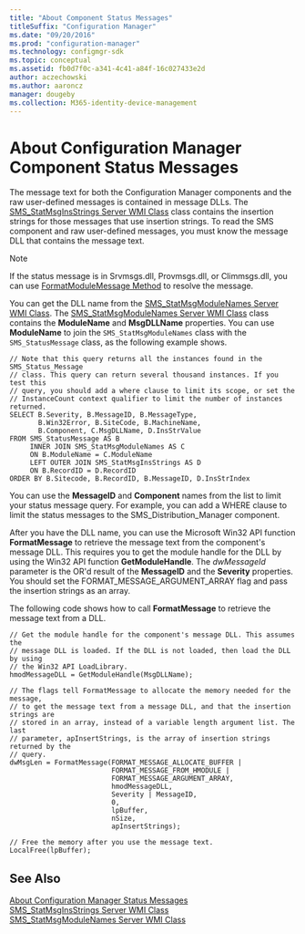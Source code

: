 ```yaml
---
title: "About Component Status Messages"
titleSuffix: "Configuration Manager"
ms.date: "09/20/2016"
ms.prod: "configuration-manager"
ms.technology: configmgr-sdk
ms.topic: conceptual
ms.assetid: fb0d7f0c-a341-4c41-a84f-16c027433e2d
author: aczechowski
ms.author: aaroncz
manager: dougeby
ms.collection: M365-identity-device-management
---
```

# About Configuration Manager Component Status Messages
The message text for both the Configuration Manager components and the raw user-defined messages is contained in message DLLs. The [SMS_StatMsgInsStrings Server WMI Class](../../../../develop/reference/core/servers/manage/sms_statmsginsstrings-server-wmi-class.md) class contains the insertion strings for those messages that use insertion strings. To read the SMS component and raw user-defined messages, you must know the message DLL that contains the message text.  

> [!NOTE]
>  If the status message is in Srvmsgs.dll, Provmsgs.dll, or Climmsgs.dll, you can use [FormatModuleMessage Method](../../../../develop/reference/core/servers/manage/formatmodulemessage-method.md) to resolve the message.  

 You can get the DLL name from the [SMS_StatMsgModuleNames Server WMI Class](../../../../develop/reference/core/servers/manage/sms_statmsgmodulenames-server-wmi-class.md). The [SMS_StatMsgModuleNames Server WMI Class](../../../../develop/reference/core/servers/manage/sms_statmsgmodulenames-server-wmi-class.md) class contains the **ModuleName** and **MsgDLLName** properties. You can use **ModuleName** to join the `SMS_StatMsgModuleNames` class with the `SMS_StatusMessage` class, as the following example shows.  

```  
// Note that this query returns all the instances found in the SMS_Status_Message   
// class. This query can return several thousand instances. If you test this   
// query, you should add a where clause to limit its scope, or set the   
// InstanceCount context qualifier to limit the number of instances returned.  
SELECT B.Severity, B.MessageID, B.MessageType,  
       B.Win32Error, B.SiteCode, B.MachineName,  
       B.Component, C.MsgDLLName, D.InsStrValue   
FROM SMS_StatusMessage AS B  
     INNER JOIN SMS_StatMsgModuleNames AS C   
     ON B.ModuleName = C.ModuleName  
     LEFT OUTER JOIN SMS_StatMsgInsStrings AS D  
     ON B.RecordID = D.RecordID   
ORDER BY B.Sitecode, B.RecordID, B.MessageID, D.InsStrIndex  
```  

 You can use the **MessageID** and **Component** names from the list to limit your status message query. For example, you can add a WHERE clause to limit the status messages to the SMS_Distribution_Manager component.  

 After you have the DLL name, you can use the Microsoft Win32 API function **FormatMessage** to retrieve the message text from the component's message DLL. This requires you to get the module handle for the DLL by using the Win32 API function **GetModuleHandle**. The *dwMessageId* parameter is the OR'd result of the **MessageID** and the **Severity** properties. You should set the FORMAT_MESSAGE_ARGUMENT_ARRAY flag and pass the insertion strings as an array.  

 The following code shows how to call **FormatMessage** to retrieve the message text from a DLL.  

```  
// Get the module handle for the component's message DLL. This assumes the  
// message DLL is loaded. If the DLL is not loaded, then load the DLL by using  
// the Win32 API LoadLibrary.  
hmodMessageDLL = GetModuleHandle(MsgDLLName);  

// The flags tell FormatMessage to allocate the memory needed for the message,  
// to get the message text from a message DLL, and that the insertion strings are  
// stored in an array, instead of a variable length argument list. The last  
// parameter, apInsertStrings, is the array of insertion strings returned by the  
// query.  
dwMsgLen = FormatMessage(FORMAT_MESSAGE_ALLOCATE_BUFFER |  
                         FORMAT_MESSAGE_FROM_HMODULE |  
                         FORMAT_MESSAGE_ARGUMENT_ARRAY,  
                         hmodMessageDLL,  
                         Severity | MessageID,  
                         0,  
                         lpBuffer,  
                         nSize,  
                         apInsertStrings);  

// Free the memory after you use the message text.  
LocalFree(lpBuffer);  
```  

## See Also  
 [About Configuration Manager Status Messages](../../../../develop/core/servers/manage/about-configuration-manager-status-messages.md)   
 [SMS_StatMsgInsStrings Server WMI Class](../../../../develop/reference/core/servers/manage/sms_statmsginsstrings-server-wmi-class.md)   
 [SMS_StatMsgModuleNames Server WMI Class](../../../../develop/reference/core/servers/manage/sms_statmsgmodulenames-server-wmi-class.md)
